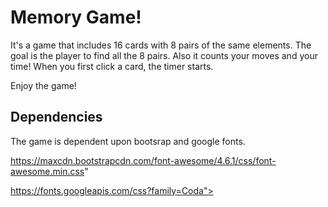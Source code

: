 # Memory Game!
It's a game that includes 16 cards with 8 pairs of the same elements.
The goal is the player to find all the 8 pairs.
Also it counts your moves and your time!
When you first click a card, the timer starts.

Enjoy the game! 


## Dependencies
The game is dependent upon bootsrap and google fonts.

https://maxcdn.bootstrapcdn.com/font-awesome/4.6.1/css/font-awesome.min.css"

https://fonts.googleapis.com/css?family=Coda">


